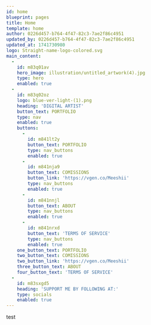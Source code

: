 ```yaml
---
id: home
blueprint: pages
title: Home
template: home
author: 0226d457-b764-4f47-82c3-7ae2f86c4951
updated_by: 0226d457-b764-4f47-82c3-7ae2f86c4951
updated_at: 1741730980
logo: Straight-name-logo-colored.svg
main_content:
  -
    id: m83q01av
    hero_image: illustration/untitled_artwork(4).jpg
    type: hero
    enabled: true
  -
    id: m83q02oz
    logo: blue-ver-light-(1).png
    heading: 'DIGITAL ARTIST'
    button_text: PORTFOLIO
    type: nav
    enabled: true
    buttons:
      -
        id: m841lt2y
        button_text: PORTFOLIO
        type: nav_buttons
        enabled: true
      -
        id: m841nja9
        button_text: COMISSIONS
        button_link: 'https://vgen.co/Meeshii'
        type: nav_buttons
        enabled: true
      -
        id: m841nnjl
        button_text: ABOUT
        type: nav_buttons
        enabled: true
      -
        id: m841nrxd
        button_text: 'TERMS OF SERVICE'
        type: nav_buttons
        enabled: true
    one_button_text: PORTFOLIO
    two_button_text: COMISSIONS
    two_button_link: 'https://vgen.co/Meeshii'
    three_button_text: ABOUT
    four_button_text: 'TERMS OF SERVICE'
  -
    id: m83sxgd5
    heading: 'SUPPORT ME BY FOLLOWING AT:'
    type: socials
    enabled: true
---
```

test